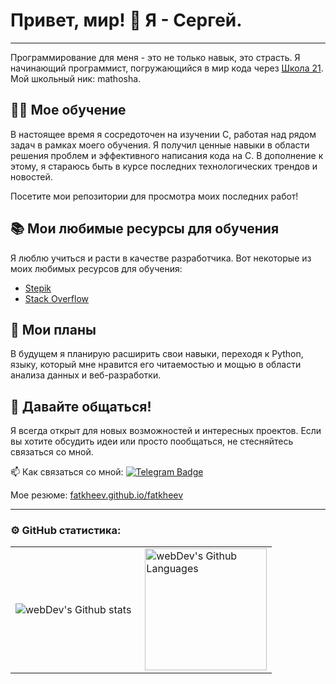 # Привет, мир! 👋 Я - Сергей.
---
Программирование для меня - это не только навык, это страсть. Я начинающий программист, погружающийся в мир кода через [Школа 21](https://21-school.ru). Мой школьный ник: mathosha.

## 👨‍💻 Мое обучение
В настоящее время я сосредоточен на изучении C, работая над рядом задач в рамках моего обучения. Я получил ценные навыки в области решения проблем и эффективного написания кода на С. В дополнение к этому, я стараюсь быть в курсе последних технологических трендов и новостей.

Посетите мои репозитории для просмотра моих последних работ!

## 📚 Мои любимые ресурсы для обучения
Я люблю учиться и расти в качестве разработчика. Вот некоторые из моих любимых ресурсов для обучения:
- [Stepik](https://welcome.stepik.org/ru)
- [Stack Overflow](https://stackoverflow.com/)

## 🌱 Мои планы
В будущем я планирую расширить свои навыки, переходя к Python, языку, который мне нравится его читаемостью и мощью в области анализа данных и веб-разработки.

## 💬 Давайте общаться!
Я всегда открыт для новых возможностей и интересных проектов. Если вы хотите обсудить идеи или просто пообщаться, не стесняйтесь связаться со мной.

:mailbox: Как связаться со мной: [![Telegram Badge](https://img.shields.io/badge/-fatkheev-blue?style=flat&logo=Telegram&logoColor=white)](https://t.me/fatkheev)

Мое резюме: [fatkheev.github.io/fatkheev](https://fatkheev.github.io/fatkheev/)

---

### ⚙️ GitHub статистика:

<table>
  <tr>
    <td>
      <img align="left" src="http://github-readme-streak-stats.herokuapp.com?user=fatkheev&theme=dark&background=000000" alt="webDev's Github stats" />
    </td>
    <td>
      <img height="195px" align="right" alt="webDev's Github Languages" src="https://github-readme-stats-sigma-five.vercel.app/api/top-langs/?username=fatkheev&layout=compact&theme=vision-friendly-dark" />
    </td>
  </tr>
</table>

<!-- ### ![Visitor Badge](https://visitor-badge.laobi.icu/badge?page_id=fatkheev) -->
